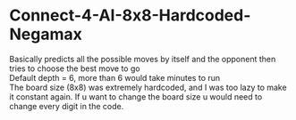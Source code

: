 # Connect-4-AI-8x8-Hardcoded-Negamax
Basically predicts all the possible moves by itself and the opponent then tries to choose the best move to go
<br>Default depth = 6, more than 6 would take minutes to run 
<br>The board size (8x8) was extremely hardcoded, and I was too lazy to make it constant again. If u want to change the board size u would need to change every digit in the code.
